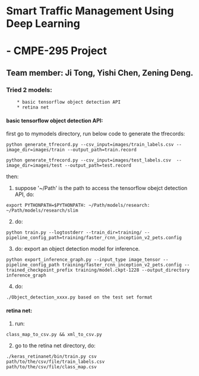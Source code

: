 # Smart Traffic Management Using Deep Learning
#                       - CMPE-295 Project

## Team member:  Ji Tong, Yishi Chen, Zening Deng.

### Tried 2 models:
        * basic tensorflow object detection API
        * retina net

#### basic tensorflow object detection API:
first go to mymodels directory, run below code to generate the tfrecords:
```
python generate_tfrecord.py --csv_input=images/train_labels.csv --image_dir=images/train --output_path=train.record

python generate_tfrecord.py --csv_input=images/test_labels.csv  --image_dir=images/test --output_path=test.record
```
then:
1) suppose '~/Path' is the path to access the tensorflow obejct detection API, do:
```
export PYTHONPATH=$PYTHONPATH: ~/Path/models/research: ~/Path/models/research/slim
```

2) do:
```
python train.py --logtostderr --train_dir=training/ --pipeline_config_path=training/faster_rcnn_inception_v2_pets.config
```
3) do:
export an object detection model for inference.
```
python export_inference_graph.py --input_type image_tensor --pipeline_config_path training/faster_rcnn_inception_v2_pets.config --trained_checkpoint_prefix training/model.ckpt-1228 --output_directory inference_graph

```
4) do:
```
./Object_detection_xxxx.py based on the test set format
```

#### retina net:

1) run:
```
class_map_to_csv.py && xml_to_csv.py
```

2) go to the retina net directory, do:

```
./keras_retinanet/bin/train.py csv path/to/the/csv/file/train_labels.csv path/to/the/csv/file/class_map.csv 
```

